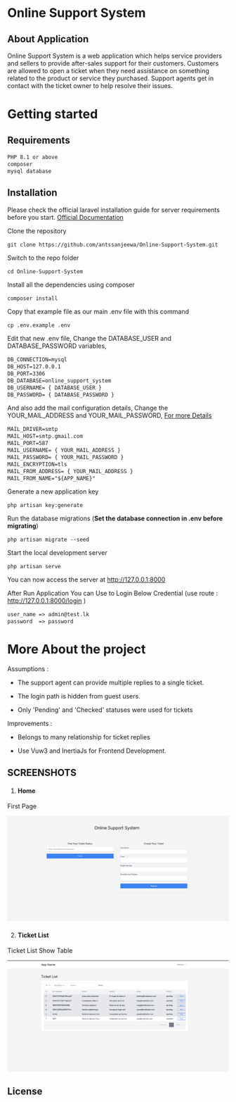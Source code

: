 
  

# Online Support System

## About Application

Online Support System is a web application which helps service providers and sellers to
provide after-sales support for their customers. Customers are allowed to open a ticket when
they need assistance on something related to the product or service they purchased. Support
agents get in contact with the ticket owner to help resolve their issues.

# Getting started

## Requirements

    PHP 8.1 or above
    composer
    mysql database

## Installation

Please check the official laravel installation guide for server requirements before you start. 
[Official Documentation](https://laravel.com/docs/9.x/installation)

Clone the repository

    git clone https://github.com/antssanjeewa/Online-Support-System.git

Switch to the repo folder

    cd Online-Support-System

Install all the dependencies using composer

    composer install

Copy that example file as our main .env file with this command

    cp .env.example .env

Edit that new .env file, Change the DATABASE_USER and DATABASE_PASSWORD variables,

    DB_CONNECTION=mysql
    DB_HOST=127.0.0.1
    DB_PORT=3306
    DB_DATABASE=online_support_system
    DB_USERNAME= { DATABASE_USER }
    DB_PASSWORD= { DATABASE_PASSWORD }

And also add the mail configuration details, Change the YOUR_MAIL_ADDRESS and YOUR_MAIL_PASSWORD,
[For more Details](https://www.itsolutionstuff.com/post/laravel-8-mail-laravel-8-send-email-tutorialexample.html?utm_content=sr-left)

    MAIL_DRIVER=smtp
    MAIL_HOST=smtp.gmail.com
    MAIL_PORT=587
    MAIL_USERNAME= { YOUR_MAIL_ADDRESS }
    MAIL_PASSWORD= { YOUR_MAIL_PASSWORD }
    MAIL_ENCRYPTION=tls
    MAIL_FROM_ADDRESS= { YOUR_MAIL_ADDRESS }
    MAIL_FROM_NAME="${APP_NAME}"

Generate a new application key

    php artisan key:generate


Run the database migrations (**Set the database connection in .env before migrating**)

    php artisan migrate --seed

Start the local development server

    php artisan serve

You can now access the server at http://127.0.0.1:8000

After Run Application You can Use to Login Below Credential (use route : http://127.0.0.1:8000/login )

    user_name => admin@test.lk
    password  => password



# More About the project


Assumptions :

-   The support agent can provide multiple replies to a single ticket.
    
-   The login path is hidden from guest users.
    
-   Only 'Pending' and 'Checked' statuses were used for tickets

Improvements :

-   Belongs to many relationship for ticket replies
    
-   Use Vuw3 and InertiaJs for Frontend Development.


<h2>SCREENSHOTS</h2>

1) <h4>Home</h4>
  First Page
   
![alt text](screenshots/Home_Web.png)


2) <h4>Ticket List</h4>
  Ticket List Show Table
   
![alt text](screenshots/Ticket_list_web.png)

## License
